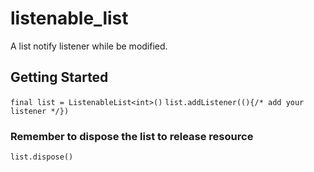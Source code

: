 # listenable_list

A list notify listener while be modified. 

## Getting Started

`final list = ListenableList<int>()`
`list.addListener((){/* add your listener */})`

### Remember to dispose the list to release resource

`list.dispose()`
